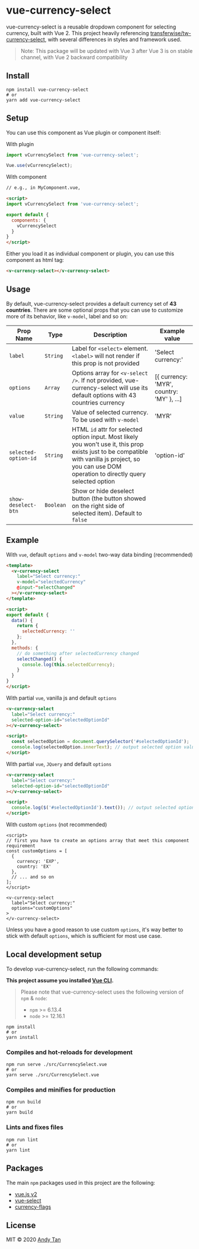 # vue-currency-select

vue-currency-select is a reusable dropdown component for selecting currency, built with Vue 2. This project
heavily referencing [transferwise/tw-currency-select](https://github.com/transferwise/tw-currency-select),
with several differences in styles and framework used.

> Note: This package will be updated with Vue 3 after Vue 3 is on stable channel, with Vue 2 backward compatibility

## Install
```
npm install vue-currency-select
# or
yarn add vue-currency-select
```

## Setup
You can use this component as Vue plugin or component itself:

With plugin
```javascript
import vCurrencySelect from 'vue-currency-select';

Vue.use(vCurrencySelect);
```

With component
```html
// e.g., in MyComponent.vue,

<script>
import vCurrencySelect from 'vue-currency-select';

export default {
  components: {
    vCurrencySelect
  }
}
</script>
```

Either you load it as individual component or plugin, you can use this component as html tag:

```html
<v-currency-select></v-currency-select>
```

## Usage
By default, vue-currency-select provides a default currency set of **43 countries**. There are some
optional props that you can use to customize more of its behavior, like `v-model`, label and so on:

|  Prop Name   | Type   |  Description  | Example value |
| ------------ | ------ | ------------- | ------------- |
|   `label`    | `String` | Label for `<select>` element. `<label>` will not render if this prop is not provided | 'Select currency:' |
|   `options`  | `Array`  | Options array for `<v-select />`. If not provided, vue-currency-select will use its default options with 43 countries currency | [{ currency: 'MYR', country: 'MY' }, ...] |
|   `value`    | `String` | Value of selected currency. To be used with `v-model` | 'MYR' |
| `selected-option-id` | `String` | HTML `id` attr for selected option input. Most likely you won't use it, this prop exists just to be compatible with vanilla js project, so you can use DOM operation to directly query selected option | 'option-id' |
  `show-deselect-btn`  | `Boolean`| Show or hide deselect button (the button showed on the right side of selected item). Default to `false` |

## Example
With `vue`, default `options` and `v-model` two-way data binding (recommended)

```html
<template>
  <v-currency-select
    label="Select currency:"
    v-model="selectedCurrency"
    @input-"selectChanged"
  ></v-currency-select>
</template>

<script>
export default {
  data() {
    return {
      selectedCurrency: ''
    };
  },
  methods: {
    // do something after selectedCurrency changed
    selectChanged() {
      console.log(this.selectedCurrency);
    }
  }
}
</script>
```

With partial `vue`, vanilla js and default `options`

```html
<v-currency-select
  label="Select currency:"
  selected-option-id="selectedOptionId"
></v-currency-select>

<script>
  const selectedOption = document.querySelector('#selectedOptionId');
  console.log(selectedOption.innerText); // output selected option value
</script>
```

With partial `vue`, `JQuery` and default `options`
```html
<v-currency-select
  label="Select currency:"
  selected-option-id="selectedOptionId"
></v-currency-select>

<script>
  console.log($('#selectedOptionId').text()); // output selected option value
</script>
```

With custom `options` (not recommended)
```vue
<script>
// first you have to create an options array that meet this component requirement
const customOptions = [
  {
    currency: 'EXP',
    country: 'EX'
  },
  // ... and so on
];
</script>

<v-currency-select
  label="Select currency:"
  options="customOptions"
>
</v-currency-select>
```

Unless you have a good reason to use custom `options`, it's way better to stick with default `options`,
which is sufficient for most use case.

## Local development setup
To develop vue-currency-select, run the following commands:

**This project assume you installed [Vue CLI](https://cli.vuejs.org/guide/).**

> Please note that vue-currency-select uses the following version of `npm` & `node`:  
>- `npm` >= 6.13.4
>- `node` >= 12.16.1

```
npm install
# or
yarn install
```

### Compiles and hot-reloads for development
```
npm run serve ./src/CurrencySelect.vue
# or
yarn serve ./src/CurrencySelect.vue
```

### Compiles and minifies for production
```
npm run build
# or
yarn build
```

### Lints and fixes files
```
npm run lint
# or
yarn lint
```

## Packages
The main `npm` packages used in this project are the following:
- [vue.js v2](https://vuejs.org/)
- [vue-select](https://www.npmjs.com/package/vue-select)
- [currency-flags](https://www.npmjs.com/package/currency-flags)

## License

MIT © 2020 [Andy Tan](https://github.com/andytan0727) 
